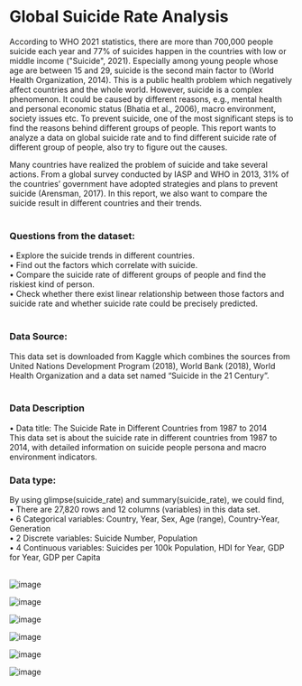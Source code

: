 # Global Suicide Rate Analysis
 
According to WHO 2021 statistics, there are more than 700,000 people suicide each year and 77% of suicides happen in the countries with low or middle income ("Suicide", 2021). Especially among young people whose age are between 15 and 29, suicide is the second main factor to (World Health Organization, 2014). This is a public health problem which negatively affect countries and the whole world. However, suicide is a complex phenomenon. It could be caused by different reasons, e.g., mental health and personal economic status (Bhatia et al., 2006), macro environment, society issues etc. To prevent suicide, one of the most significant steps is to find the reasons behind different groups of people. This report wants to analyze a data on global suicide rate and to find different suicide rate of different group of people, also try to figure out the causes. 

Many countries have realized the problem of suicide and take several actions. From a global survey conducted by IASP and WHO in 2013, 31% of the countries’ government have adopted strategies and plans to prevent suicide (Arensman, 2017). In this report, we also want to compare the suicide result in different countries and their trends.
<br>
<br>

### Questions from the dataset:
•	Explore the suicide trends in different countries.  
•	Find out the factors which correlate with suicide.  
•	Compare the suicide rate of different groups of people and find the riskiest kind of person.  
•	Check whether there exist linear relationship between those factors and suicide rate and whether suicide rate could be precisely predicted.
<br>
<br>
 
### Data Source:<br>
This data set is downloaded from Kaggle which combines the sources from United Nations Development Program (2018), World Bank (2018), World Health Organization and a data set named “Suicide in the 21 Century”. 
<br>
<br>

### Data Description  
•	Data title: The Suicide Rate in Different Countries from 1987 to 2014  
This data set is about the suicide rate in different countries from 1987 to 2014, with detailed information on suicide people persona and macro environment indicators. 

### Data type: 
By using glimpse(suicide_rate) and summary(suicide_rate), we could find,  
•	There are 27,820 rows and 12 columns (variables) in this data set.  
•	6 Categorical variables: Country, Year, Sex, Age (range), Country-Year, Generation  
•	2 Discrete variables: Suicide Number, Population  
•	4 Continuous variables: Suicides per 100k Population, HDI for Year, GDP for Year, GDP per Capita  
<br>

![image](https://user-images.githubusercontent.com/50405283/162327744-892bead5-49b3-457a-9870-e991fc19637d.png)

![image](https://user-images.githubusercontent.com/50405283/162327523-d52eada3-ef1e-4062-b00d-a97bdac721b7.png)

![image](https://user-images.githubusercontent.com/50405283/162327540-67ad3e4f-89ce-4a56-8778-c701c87a8287.png)

![image](https://user-images.githubusercontent.com/50405283/162327563-87e54b9f-e1b7-40be-b506-286bc87b0f0f.png)

![image](https://user-images.githubusercontent.com/50405283/162327651-86d95a4e-e179-472a-a191-cab1a81e0c9c.png)

![image](https://user-images.githubusercontent.com/50405283/162327681-d98cac69-f538-4736-a9ae-b0ef8c6caf80.png)

